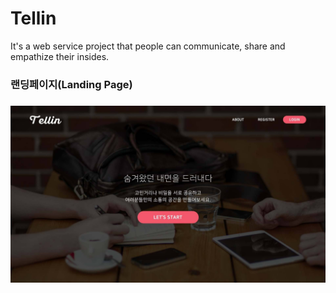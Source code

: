 # Tellin
It's a web service project that people can communicate, share and empathize their insides.

<h3>랜딩페이지(Landing Page)<h3>
<img src = "./Pages/LandingPage.jpg"/>

